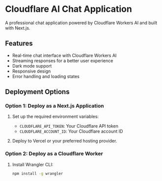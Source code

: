# Cloudflare AI Chat Application

A professional chat application powered by Cloudflare Workers AI and built with Next.js.

## Features

- Real-time chat interface with Cloudflare Workers AI
- Streaming responses for a better user experience
- Dark mode support
- Responsive design
- Error handling and loading states

## Deployment Options

### Option 1: Deploy as a Next.js Application

1. Set up the required environment variables:
   - `CLOUDFLARE_API_TOKEN`: Your Cloudflare API token
   - `CLOUDFLARE_ACCOUNT_ID`: Your Cloudflare account ID

2. Deploy to Vercel or your preferred hosting provider.

### Option 2: Deploy as a Cloudflare Worker

1. Install Wrangler CLI:
   ```bash
   npm install -g wrangler
